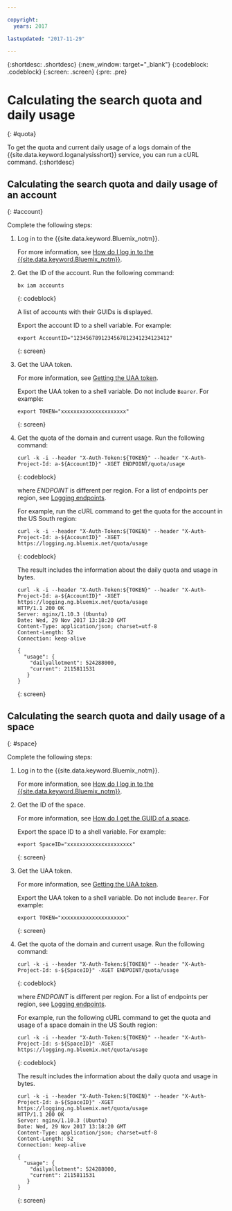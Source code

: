 ```yaml
---

copyright:
  years: 2017

lastupdated: "2017-11-29"

---
```



{:shortdesc: .shortdesc}
{:new_window: target="_blank"}
{:codeblock: .codeblock}
{:screen: .screen}
{:pre: .pre}


# Calculating the search quota and daily usage
{: #quota}

To get the quota and current daily usage of a logs domain of the {{site.data.keyword.loganalysisshort}} service, you can run a cURL command. 
{:shortdesc}


## Calculating the search quota and daily usage of an account
{: #account}

Complete the following steps:

1. Log in to the {{site.data.keyword.Bluemix_notm}}. 

    For more information, see [How do I log in to the {{site.data.keyword.Bluemix_notm}}](/docs/services/CloudLogAnalysis/qa/cli_qa.html#login).

2. Get the ID of the account. Run the following command:

    ```
	bx iam accounts
	```
    {: codeblock}	

	A list of accounts with their GUIDs is displayed.
	
	Export the account ID to a shell variable. For example:
	
	```
	export AccountID="1234567891234567812341234123412"
	```
	{: screen}

3. Get the UAA token. 

    For more information, see [Getting the UAA token](/docs/services/CloudLogAnalysis/security/auth_uaa.html#auth_uaa).

    Export the UAA token to a shell variable. Do not include `Bearer`. For example:
	
	```
	export TOKEN="xxxxxxxxxxxxxxxxxxxxx"
	```
	{: screen}

4. Get the quota of the domain and current usage. Run the following command:

    ```
    curl -k -i --header "X-Auth-Token:${TOKEN}" --header "X-Auth-Project-Id: a-${AccountID}" -XGET ENDPOINT/quota/usage
	```
	{: codeblock}
	
	where *ENDPOINT* is different per region. For a list of endpoints per region, see [Logging endpoints](/docs/services/CloudLogAnalysis/manage_logs.html#endpoints).
	
	For example, run the cURL command to get the quota for the account in the US South region:
	
	```
    curl -k -i --header "X-Auth-Token:${TOKEN}" --header "X-Auth-Project-Id: a-${AccountID}" -XGET https://logging.ng.bluemix.net/quota/usage
	```
	{: codeblock}
	
	The result includes the information about the daily quota and usage in bytes.
	
	```
    curl -k -i --header "X-Auth-Token:${TOKEN}" --header "X-Auth-Project-Id: a-${AccountID}" -XGET https://logging.ng.bluemix.net/quota/usage
    HTTP/1.1 200 OK
    Server: nginx/1.10.3 (Ubuntu)
    Date: Wed, 29 Nov 2017 13:18:20 GMT
    Content-Type: application/json; charset=utf-8
    Content-Length: 52
    Connection: keep-alive

   {
      "usage": {
        "dailyallotment": 524288000,
        "current": 2115811531
       }
    }
    ```
    {: screen}

	
## Calculating the search quota and daily usage of a space
{: #space}

Complete the following steps:

1. Log in to the {{site.data.keyword.Bluemix_notm}}. 

    For more information, see [How do I log in to the {{site.data.keyword.Bluemix_notm}}](/docs/services/CloudLogAnalysis/qa/cli_qa.html#login).

2. Get the ID of the space.

    For more information, see [How do I get the GUID of a space](/docs/services/CloudLogAnalysis/qa/cli_qa.html#space_guid).
	
	Export the space ID to a shell variable. For example:
	
	```
	export SpaceID="xxxxxxxxxxxxxxxxxxxxx"
	```
	{: screen}

3. Get the UAA token. 

    For more information, see [Getting the UAA token](/docs/services/CloudLogAnalysis/security/auth_uaa.html#auth_uaa).

    Export the UAA token to a shell variable. Do not include `Bearer`. For example:
	
	```
	export TOKEN="xxxxxxxxxxxxxxxxxxxxx"
	```
	{: screen}

4. Get the quota of the domain and current usage. Run the following command:

    ```
    curl -k -i --header "X-Auth-Token:${TOKEN}" --header "X-Auth-Project-Id: s-${SpaceID}" -XGET ENDPOINT/quota/usage
	```
	{: codeblock}
	
	where *ENDPOINT* is different per region. For a list of endpoints per region, see [Logging endpoints](/docs/services/CloudLogAnalysis/manage_logs.html#endpoints).

    For example, run the following cURL command to get the quota and usage of a space domain in the US South region:
	
    ```
    curl -k -i --header "X-Auth-Token:${TOKEN}" --header "X-Auth-Project-Id: s-${SpaceID}" -XGET https://logging.ng.bluemix.net/quota/usage
	```
	{: codeblock}
	
	The result includes the information about the daily quota and usage in bytes.
	
	```
    curl -k -i --header "X-Auth-Token:${TOKEN}" --header "X-Auth-Project-Id: a-${SpaceID}" -XGET https://logging.ng.bluemix.net/quota/usage
    HTTP/1.1 200 OK
    Server: nginx/1.10.3 (Ubuntu)
    Date: Wed, 29 Nov 2017 13:18:20 GMT
    Content-Type: application/json; charset=utf-8
    Content-Length: 52
    Connection: keep-alive

   {
      "usage": {
        "dailyallotment": 524288000,
        "current": 2115811531
       }
    }
    ```
    {: screen}




